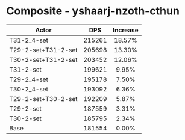 # Composite - yshaarj-nzoth-cthun
| Actor | DPS | Increase |
|---|:---:|:---:|
|T31-2_4-set|215261|18.57%|
|T29-2-set+T31-2-set|205698|13.30%|
|T30-2-set+T31-2-set|203452|12.06%|
|T31-2-set|199621|9.95%|
|T29-2_4-set|195178|7.50%|
|T30-2_4-set|193092|6.36%|
|T29-2-set+T30-2-set|192209|5.87%|
|T29-2-set|187559|3.31%|
|T30-2-set|185795|2.34%|
|Base|181554|0.00%|
